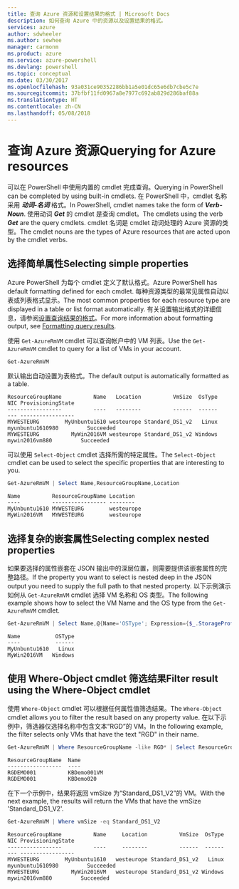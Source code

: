 ```yaml
---
title: 查询 Azure 资源和设置结果的格式 | Microsoft Docs
description: 如何查询 Azure 中的资源以及设置结果的格式。
services: azure
author: sdwheeler
ms.author: sewhee
manager: carmonm
ms.product: azure
ms.service: azure-powershell
ms.devlang: powershell
ms.topic: conceptual
ms.date: 03/30/2017
ms.openlocfilehash: 93a031ce90352286bb1a5e01dc65e6db7cbe5c7e
ms.sourcegitcommit: 37bfbf11fd0967a8e7977c692ab829d286baf88a
ms.translationtype: HT
ms.contentlocale: zh-CN
ms.lasthandoff: 05/08/2018
---
```

# <a name="querying-for-azure-resources"></a><span data-ttu-id="05f26-103">查询 Azure 资源</span><span class="sxs-lookup"><span data-stu-id="05f26-103">Querying for Azure resources</span></span>

<span data-ttu-id="05f26-104">可以在 PowerShell 中使用内置的 cmdlet 完成查询。</span><span class="sxs-lookup"><span data-stu-id="05f26-104">Querying in PowerShell can be completed by using built-in cmdlets.</span></span> <span data-ttu-id="05f26-105">在 PowerShell 中，cmdlet 名称采用 **_动词-名词_** 格式。</span><span class="sxs-lookup"><span data-stu-id="05f26-105">In PowerShell, cmdlet names take the form of **_Verb-Noun_**.</span></span> <span data-ttu-id="05f26-106">使用动词 **_Get_** 的 cmdlet 是查询 cmdlet。</span><span class="sxs-lookup"><span data-stu-id="05f26-106">The cmdlets using the verb **_Get_** are the query cmdlets.</span></span> <span data-ttu-id="05f26-107">cmdlet 名词是 cmdlet 动词处理的 Azure 资源的类型。</span><span class="sxs-lookup"><span data-stu-id="05f26-107">The cmdlet nouns are the types of Azure resources that are acted upon by the cmdlet verbs.</span></span>


## <a name="selecting-simple-properties"></a><span data-ttu-id="05f26-108">选择简单属性</span><span class="sxs-lookup"><span data-stu-id="05f26-108">Selecting simple properties</span></span>

<span data-ttu-id="05f26-109">Azure PowerShell 为每个 cmdlet 定义了默认格式。</span><span class="sxs-lookup"><span data-stu-id="05f26-109">Azure PowerShell has default formatting defined for each cmdlet.</span></span> <span data-ttu-id="05f26-110">每种资源类型的最常见属性自动以表或列表格式显示。</span><span class="sxs-lookup"><span data-stu-id="05f26-110">The most common properties for each resource type are displayed in a table or list format automatically.</span></span> <span data-ttu-id="05f26-111">有关设置输出格式的详细信息，请参阅[设置查询结果的格式](formatting-output.md)。</span><span class="sxs-lookup"><span data-stu-id="05f26-111">For more information about formatting output, see [Formatting query results](formatting-output.md).</span></span>

<span data-ttu-id="05f26-112">使用 `Get-AzureRmVM` cmdlet 可以查询帐户中的 VM 列表。</span><span class="sxs-lookup"><span data-stu-id="05f26-112">Use the `Get-AzureRmVM` cmdlet to query for a list of VMs in your account.</span></span>

```powershell
Get-AzureRmVM
```

<span data-ttu-id="05f26-113">默认输出自动设置为表格式。</span><span class="sxs-lookup"><span data-stu-id="05f26-113">The default output is automatically formatted as a table.</span></span>

```
ResourceGroupName          Name   Location          VmSize  OsType              NIC ProvisioningState
-----------------          ----   --------          ------  ------              --- -----------------
MYWESTEURG        MyUnbuntu1610 westeurope Standard_DS1_v2   Linux myunbuntu1610980         Succeeded
MYWESTEURG          MyWin2016VM westeurope Standard_DS1_v2 Windows   mywin2016vm880         Succeeded
```

<span data-ttu-id="05f26-114">可以使用 `Select-Object` cmdlet 选择所需的特定属性。</span><span class="sxs-lookup"><span data-stu-id="05f26-114">The `Select-Object` cmdlet can be used to select the specific properties that are interesting to you.</span></span>

```powershell
Get-AzureRmVM | Select Name,ResourceGroupName,Location
```

```
Name          ResourceGroupName Location
----          ----------------- --------
MyUnbuntu1610 MYWESTEURG        westeurope
MyWin2016VM   MYWESTEURG        westeurope
```

## <a name="selecting-complex-nested-properties"></a><span data-ttu-id="05f26-115">选择复杂的嵌套属性</span><span class="sxs-lookup"><span data-stu-id="05f26-115">Selecting complex nested properties</span></span>

<span data-ttu-id="05f26-116">如果要选择的属性嵌套在 JSON 输出中的深层位置，则需要提供该嵌套属性的完整路径。</span><span class="sxs-lookup"><span data-stu-id="05f26-116">If the property you want to select is nested deep in the JSON output you need to supply the full path to that nested property.</span></span> <span data-ttu-id="05f26-117">以下示例演示如何从 `Get-AzureRmVM` cmdlet 选择 VM 名称和 OS 类型。</span><span class="sxs-lookup"><span data-stu-id="05f26-117">The following example shows how to select the VM Name and the OS type from the `Get-AzureRmVM` cmdlet.</span></span>

```powershell
Get-AzureRmVM | Select Name,@{Name='OSType'; Expression={$_.StorageProfile.OSDisk.OSType}}
```

```
Name           OSType
----           ------
MyUnbuntu1610   Linux
MyWin2016VM   Windows
```

## <a name="filter-result-using-the-where-object-cmdlet"></a><span data-ttu-id="05f26-118">使用 Where-Object cmdlet 筛选结果</span><span class="sxs-lookup"><span data-stu-id="05f26-118">Filter result using the Where-Object cmdlet</span></span>

<span data-ttu-id="05f26-119">使用 `Where-Object` cmdlet 可以根据任何属性值筛选结果。</span><span class="sxs-lookup"><span data-stu-id="05f26-119">The `Where-Object` cmdlet allows you to filter the result based on any property value.</span></span> <span data-ttu-id="05f26-120">在以下示例中，筛选器仅选择名称中包含文本“RGD”的 VM。</span><span class="sxs-lookup"><span data-stu-id="05f26-120">In the following example, the filter selects only VMs that have the text "RGD" in their name.</span></span>

```powershell
Get-AzureRmVM | Where ResourceGroupName -like RGD* | Select ResourceGroupName,Name
```

```
ResourceGroupName  Name
-----------------  ----
RGDEMO001          KBDemo001VM
RGDEMO001          KBDemo020
```

<span data-ttu-id="05f26-121">在下一个示例中，结果将返回 vmSize 为“Standard_DS1_V2”的 VM。</span><span class="sxs-lookup"><span data-stu-id="05f26-121">With the next example, the results will return the VMs that have the vmSize 'Standard_DS1_V2'.</span></span>

```powershell
Get-AzureRmVM | Where vmSize -eq Standard_DS1_V2
```

```
ResourceGroupName          Name     Location          VmSize  OsType              NIC ProvisioningState
-----------------          ----     --------          ------  ------              --- -----------------
MYWESTEURG        MyUnbuntu1610   westeurope Standard_DS1_v2   Linux myunbuntu1610980         Succeeded
MYWESTEURG          MyWin2016VM   westeurope Standard_DS1_v2 Windows   mywin2016vm880         Succeeded
```
